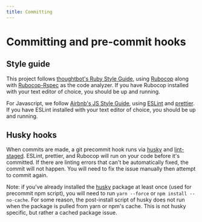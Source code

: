 ```yaml
---
title: Committing
---
```


# Committing and pre-commit hooks

## Style guide

This project follows
[thoughtbot's Ruby Style Guide](https://github.com/thoughtbot/guides/blob/master/style/ruby/.rubocop.yml),
using [Rubocop](https://github.com/bbatsov/rubocop) along with
[Rubocop-Rspec](https://github.com/backus/rubocop-rspec) as the code analyzer.
If you have Rubocop installed with your text editor of choice, you should be up
and running.

For Javascript, we follow
[Airbnb's JS Style Guide](https://github.com/airbnb/javascript), using
[ESLint](https://eslint.org) and
[prettier](https://github.com/prettier/prettier). If you have ESLint installed
with your text editor of choice, you should be up and running.

## Husky hooks

When commits are made, a git precommit hook runs via
[husky](https://github.com/typicode/husky) and
[lint-staged](https://github.com/okonet/lint-staged). ESLint, prettier, and
Rubocop will run on your code before it's committed. If there are linting errors
that can't be automatically fixed, the commit will not happen. You will need to
fix the issue manually then attempt to commit again.

Note: if you've already installed the [husky](https://github.com/typicode/husky)
package at least once (used for precommit npm script), you will need to run
`yarn --force` or `npm install --no-cache`. For some reason, the post-install
script of husky does not run when the package is pulled from yarn or npm's
cache. This is not husky specific, but rather a cached package issue.
